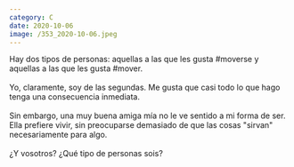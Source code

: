 ```yaml
--- 
category: C 
date: 2020-10-06 
image: /353_2020-10-06.jpeg 
--- 
```


Hay dos tipos de personas: aquellas a las que les gusta #moverse y aquellas a las que les gusta #mover.<br><br>Yo, claramente, soy de las segundas. Me gusta que casi todo lo que hago tenga una consecuencia inmediata. <br><br>Sin embargo, una muy buena amiga mía no le ve sentido a mi forma de ser. Ella prefiere vivir, sin preocuparse demasiado de que las cosas "sirvan" necesariamente para algo.<br><br>¿Y vosotros? ¿Qué tipo de personas sois?